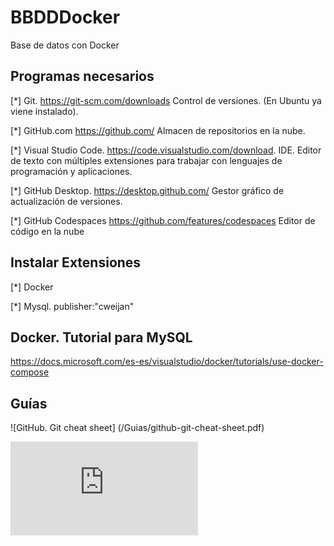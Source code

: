 # BBDDDocker
Base de datos con Docker

## Programas necesarios

[*] Git. https://git-scm.com/downloads  Control de versiones. (En Ubuntu ya viene instalado).

[*] GitHub.com https://github.com/ Almacen de repositorios en la nube.

[*] Visual Studio Code. https://code.visualstudio.com/download. IDE. Editor de texto con múltiples extensiones para trabajar con lenguajes de programación y aplicaciones.

[*] GitHub Desktop. https://desktop.github.com/ Gestor gráfico de actualización de versiones.

[*] GitHub Codespaces https://github.com/features/codespaces Editor de código en la nube



## Instalar Extensiones

[*] Docker

[*] Mysql. publisher:"cweijan"

## Docker. Tutorial para MySQL

https://docs.microsoft.com/es-es/visualstudio/docker/tutorials/use-docker-compose

## Guías

 ![GitHub. Git cheat sheet] (/Guias/github-git-cheat-sheet.pdf)


 ![Hoja de referencia para GitHub. Git](https://github.com/BBDDDocker/Guias/00_git-markdown-cheatsheet.pdf)

